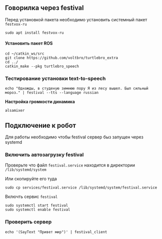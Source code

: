 

## Говорилка через festival

Перед установкой пакета необходимо установить системный пакет `festvox-ru`

```
sudo apt install festvox-ru
```

#### Установить пакет ROS 

```
cd ~/catkin_ws/src
git clone https://github.com/voltbro/turtlebro_extra
cd ../
catkin_make --pkg turtlebro_speech
```

### Тестирование установки text-to-speech

```
echo "Однажды, в студеную зимнюю пору Я из лесу вышел. Был сильный мороз." | festival --tts --language russian
```

__Настройка громкости динамика__
```
alsamixer
```

## Подключение к робот

Для работы необходимо чтобы festival сервер быз запущен через systemd

### Включить автозагрузку festival

Проверьте что файл ```festival.service``` находится в директории ```/lib/systemd/system```

Или скопируйте его туда
```
sudo cp services/festival.service /lib/systemd/system/festival.service
```


Включть сервис ```festival```
```
sudo systemctl start festival
sudo systemctl enable festival
```

### Проверить сервер
```
echo '(SayText "Привет мир")' | festival_client
```
